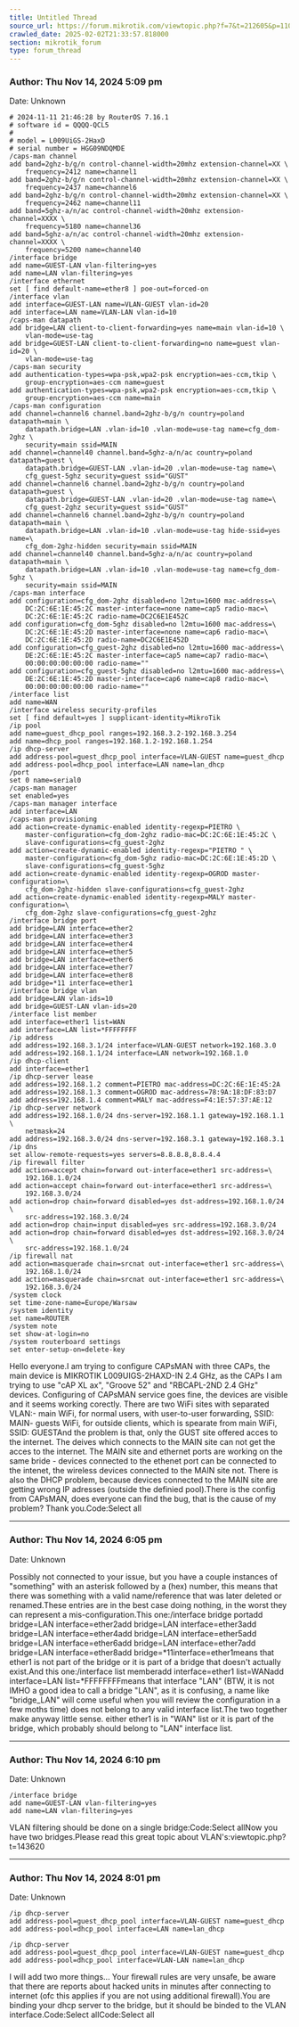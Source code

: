 ```yaml
---
title: Untitled Thread
source_url: https://forum.mikrotik.com/viewtopic.php?f=7&t=212605&p=1109451#p1109451
crawled_date: 2025-02-02T21:33:57.818000
section: mikrotik_forum
type: forum_thread
---
```


### Author: Thu Nov 14, 2024 5:09 pm
Date: Unknown

```
# 2024-11-11 21:46:28 by RouterOS 7.16.1
# software id = QQQQ-QCL5
#
# model = L009UiGS-2HaxD
# serial number = HGG09NDQMDE
/caps-man channel
add band=2ghz-b/g/n control-channel-width=20mhz extension-channel=XX \
    frequency=2412 name=channel1
add band=2ghz-b/g/n control-channel-width=20mhz extension-channel=XX \
    frequency=2437 name=channel6
add band=2ghz-b/g/n control-channel-width=20mhz extension-channel=XX \
    frequency=2462 name=channel11
add band=5ghz-a/n/ac control-channel-width=20mhz extension-channel=XXXX \
    frequency=5180 name=channel36
add band=5ghz-a/n/ac control-channel-width=20mhz extension-channel=XXXX \
    frequency=5200 name=channel40
/interface bridge
add name=GUEST-LAN vlan-filtering=yes
add name=LAN vlan-filtering=yes
/interface ethernet
set [ find default-name=ether8 ] poe-out=forced-on
/interface vlan
add interface=GUEST-LAN name=VLAN-GUEST vlan-id=20
add interface=LAN name=VLAN-LAN vlan-id=10
/caps-man datapath
add bridge=LAN client-to-client-forwarding=yes name=main vlan-id=10 \
    vlan-mode=use-tag
add bridge=GUEST-LAN client-to-client-forwarding=no name=guest vlan-id=20 \
    vlan-mode=use-tag
/caps-man security
add authentication-types=wpa-psk,wpa2-psk encryption=aes-ccm,tkip \
    group-encryption=aes-ccm name=guest
add authentication-types=wpa-psk,wpa2-psk encryption=aes-ccm,tkip \
    group-encryption=aes-ccm name=main
/caps-man configuration
add channel=channel6 channel.band=2ghz-b/g/n country=poland datapath=main \
    datapath.bridge=LAN .vlan-id=10 .vlan-mode=use-tag name=cfg_dom-2ghz \
    security=main ssid=MAIN
add channel=channel40 channel.band=5ghz-a/n/ac country=poland datapath=guest \
    datapath.bridge=GUEST-LAN .vlan-id=20 .vlan-mode=use-tag name=\
    cfg_guest-5ghz security=guest ssid="GUST"
add channel=channel6 channel.band=2ghz-b/g/n country=poland datapath=guest \
    datapath.bridge=GUEST-LAN .vlan-id=20 .vlan-mode=use-tag name=\
    cfg_guest-2ghz security=guest ssid="GUST"
add channel=channel6 channel.band=2ghz-b/g/n country=poland datapath=main \
    datapath.bridge=LAN .vlan-id=10 .vlan-mode=use-tag hide-ssid=yes name=\
    cfg_dom-2ghz-hidden security=main ssid=MAIN
add channel=channel40 channel.band=5ghz-a/n/ac country=poland datapath=main \
    datapath.bridge=LAN .vlan-id=10 .vlan-mode=use-tag name=cfg_dom-5ghz \
    security=main ssid=MAIN
/caps-man interface
add configuration=cfg_dom-2ghz disabled=no l2mtu=1600 mac-address=\
    DC:2C:6E:1E:45:2C master-interface=none name=cap5 radio-mac=\
    DC:2C:6E:1E:45:2C radio-name=DC2C6E1E452C
add configuration=cfg_dom-5ghz disabled=no l2mtu=1600 mac-address=\
    DC:2C:6E:1E:45:2D master-interface=none name=cap6 radio-mac=\
    DC:2C:6E:1E:45:2D radio-name=DC2C6E1E452D
add configuration=cfg_guest-2ghz disabled=no l2mtu=1600 mac-address=\
    DE:2C:6E:1E:45:2C master-interface=cap5 name=cap7 radio-mac=\
    00:00:00:00:00:00 radio-name=""
add configuration=cfg_guest-5ghz disabled=no l2mtu=1600 mac-address=\
    DE:2C:6E:1E:45:2D master-interface=cap6 name=cap8 radio-mac=\
    00:00:00:00:00:00 radio-name=""
/interface list
add name=WAN
/interface wireless security-profiles
set [ find default=yes ] supplicant-identity=MikroTik
/ip pool
add name=guest_dhcp_pool ranges=192.168.3.2-192.168.3.254
add name=dhcp_pool ranges=192.168.1.2-192.168.1.254
/ip dhcp-server
add address-pool=guest_dhcp_pool interface=VLAN-GUEST name=guest_dhcp
add address-pool=dhcp_pool interface=LAN name=lan_dhcp
/port
set 0 name=serial0
/caps-man manager
set enabled=yes
/caps-man manager interface
add interface=LAN
/caps-man provisioning
add action=create-dynamic-enabled identity-regexp=PIETRO \
    master-configuration=cfg_dom-2ghz radio-mac=DC:2C:6E:1E:45:2C \
    slave-configurations=cfg_guest-2ghz
add action=create-dynamic-enabled identity-regexp="PIETRO " \
    master-configuration=cfg_dom-5ghz radio-mac=DC:2C:6E:1E:45:2D \
    slave-configurations=cfg_guest-5ghz
add action=create-dynamic-enabled identity-regexp=OGROD master-configuration=\
    cfg_dom-2ghz-hidden slave-configurations=cfg_guest-2ghz
add action=create-dynamic-enabled identity-regexp=MALY master-configuration=\
    cfg_dom-2ghz slave-configurations=cfg_guest-2ghz
/interface bridge port
add bridge=LAN interface=ether2
add bridge=LAN interface=ether3
add bridge=LAN interface=ether4
add bridge=LAN interface=ether5
add bridge=LAN interface=ether6
add bridge=LAN interface=ether7
add bridge=LAN interface=ether8
add bridge=*11 interface=ether1
/interface bridge vlan
add bridge=LAN vlan-ids=10
add bridge=GUEST-LAN vlan-ids=20
/interface list member
add interface=ether1 list=WAN
add interface=LAN list=*FFFFFFFF
/ip address
add address=192.168.3.1/24 interface=VLAN-GUEST network=192.168.3.0
add address=192.168.1.1/24 interface=LAN network=192.168.1.0
/ip dhcp-client
add interface=ether1
/ip dhcp-server lease
add address=192.168.1.2 comment=PIETRO mac-address=DC:2C:6E:1E:45:2A
add address=192.168.1.3 comment=OGROD mac-address=78:9A:18:DF:83:D7
add address=192.168.1.4 comment=MALY mac-address=F4:1E:57:37:AE:12
/ip dhcp-server network
add address=192.168.1.0/24 dns-server=192.168.1.1 gateway=192.168.1.1 \
    netmask=24
add address=192.168.3.0/24 dns-server=192.168.3.1 gateway=192.168.3.1
/ip dns
set allow-remote-requests=yes servers=8.8.8.8,8.8.4.4
/ip firewall filter
add action=accept chain=forward out-interface=ether1 src-address=\
    192.168.1.0/24
add action=accept chain=forward out-interface=ether1 src-address=\
    192.168.3.0/24
add action=drop chain=forward disabled=yes dst-address=192.168.1.0/24 \
    src-address=192.168.3.0/24
add action=drop chain=input disabled=yes src-address=192.168.3.0/24
add action=drop chain=forward disabled=yes dst-address=192.168.3.0/24 \
    src-address=192.168.1.0/24
/ip firewall nat
add action=masquerade chain=srcnat out-interface=ether1 src-address=\
    192.168.1.0/24
add action=masquerade chain=srcnat out-interface=ether1 src-address=\
    192.168.3.0/24
/system clock
set time-zone-name=Europe/Warsaw
/system identity
set name=ROUTER
/system note
set show-at-login=no
/system routerboard settings
set enter-setup-on=delete-key
```

Hello everyone.I am trying to configure CAPsMAN with three CAPs, the main device is MIKROTIK L009UIGS-2HAXD-IN 2.4 GHz, as the CAPs I am trying to use "cAP XL ax", "Groove 52" and "RBCAPL-2ND 2.4 GHz" devices. Configuring of CAPsMAN service goes fine, the devices are visible and it seems working corectly. There are two WiFi sites with separated VLAN:- main WiFi, for normal users, with user-to-user forwarding, SSID: MAIN- guests WiFi, for outside clients, which is spearate from main WiFi, SSID: GUESTAnd the problem is that, only the GUST site offered acces to the internet. The deives which connects to the MAIN site can not get the acces to the internet. The MAIN site and ethernet ports are working on the same bride - devices connected to the ethenet port can be connected to the intenet, the wireless devices connected to the MAIN site not. There is also the DHCP problem, because devices connected to the MAIN site are getting wrong IP adresses (outside the definied pool).There is the config from CAPsMAN, does everyone can find the bug, that is the cause of my problem? Thank you.Code:Select all


---
### Author: Thu Nov 14, 2024 6:05 pm
Date: Unknown

Possibly not connected to your issue, but you have a couple instances of "something" with an asterisk followed by a (hex) number, this means that there was something with a valid name/reference that was later deleted or renamed.These entries are in the best case doing nothing, in the worst they can represent a mis-configuration.This one:/interface bridge portadd bridge=LAN interface=ether2add bridge=LAN interface=ether3add bridge=LAN interface=ether4add bridge=LAN interface=ether5add bridge=LAN interface=ether6add bridge=LAN interface=ether7add bridge=LAN interface=ether8add bridge=*11interface=ether1means that ether1 is not part of the bridge or it is part of a bridge that doesn't actually exist.And this one:/interface list memberadd interface=ether1 list=WANadd interface=LAN list=*FFFFFFFFmeans that interface "LAN" (BTW, it is not IMHO a good idea to call a bridge "LAN", as it is confusing, a name like "bridge_LAN" will come useful when you will review the configuration in a few moths time) does not belong to any valid interface list.The two together make anyway little sense. either ether1 is in  "WAN" list or it is part of the bridge, which probably should belong to "LAN" interface list.


---
### Author: Thu Nov 14, 2024 6:10 pm
Date: Unknown

```
/interface bridge
add name=GUEST-LAN vlan-filtering=yes
add name=LAN vlan-filtering=yes
```

VLAN filtering should be done on a single bridge:Code:Select allNow you have two bridges.Please read this great topic about VLAN's:viewtopic.php?t=143620


---
### Author: Thu Nov 14, 2024 8:01 pm
Date: Unknown

```
/ip dhcp-server 
add address-pool=guest_dhcp_pool interface=VLAN-GUEST name=guest_dhcp
add address-pool=dhcp_pool interface=LAN name=lan_dhcp
```

```
/ip dhcp-server 
add address-pool=guest_dhcp_pool interface=VLAN-GUEST name=guest_dhcp
add address-pool=dhcp_pool interface=VLAN-LAN name=lan_dhcp
```

I will add two more things... Your firewall rules are very unsafe, be aware that there are reports about hacked units in minutes after connecting to internet (ofc this applies if you are not using additional firewall).You are binding your dhcp server to the bridge, but it should be binded to the VLAN interface.Code:Select allCode:Select all

